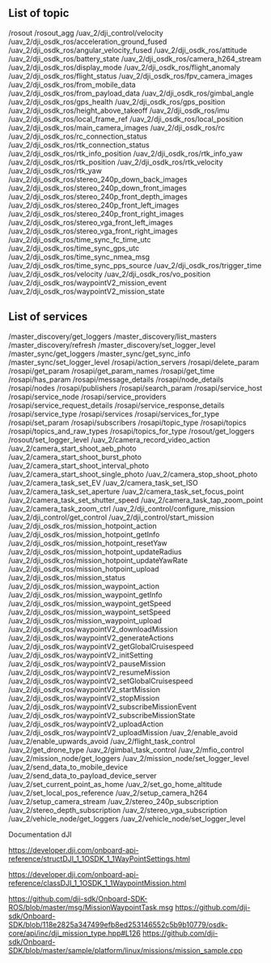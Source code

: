 

List of topic 
-------------------------------------------------------------------------------
/rosout
/rosout_agg
/uav_2/dji_control/velocity
/uav_2/dji_osdk_ros/acceleration_ground_fused
/uav_2/dji_osdk_ros/angular_velocity_fused
/uav_2/dji_osdk_ros/attitude
/uav_2/dji_osdk_ros/battery_state
/uav_2/dji_osdk_ros/camera_h264_stream
/uav_2/dji_osdk_ros/display_mode
/uav_2/dji_osdk_ros/flight_anomaly
/uav_2/dji_osdk_ros/flight_status
/uav_2/dji_osdk_ros/fpv_camera_images
/uav_2/dji_osdk_ros/from_mobile_data
/uav_2/dji_osdk_ros/from_payload_data
/uav_2/dji_osdk_ros/gimbal_angle
/uav_2/dji_osdk_ros/gps_health
/uav_2/dji_osdk_ros/gps_position
/uav_2/dji_osdk_ros/height_above_takeoff
/uav_2/dji_osdk_ros/imu
/uav_2/dji_osdk_ros/local_frame_ref
/uav_2/dji_osdk_ros/local_position
/uav_2/dji_osdk_ros/main_camera_images
/uav_2/dji_osdk_ros/rc
/uav_2/dji_osdk_ros/rc_connection_status
/uav_2/dji_osdk_ros/rtk_connection_status
/uav_2/dji_osdk_ros/rtk_info_position
/uav_2/dji_osdk_ros/rtk_info_yaw
/uav_2/dji_osdk_ros/rtk_position
/uav_2/dji_osdk_ros/rtk_velocity
/uav_2/dji_osdk_ros/rtk_yaw
/uav_2/dji_osdk_ros/stereo_240p_down_back_images
/uav_2/dji_osdk_ros/stereo_240p_down_front_images
/uav_2/dji_osdk_ros/stereo_240p_front_depth_images
/uav_2/dji_osdk_ros/stereo_240p_front_left_images
/uav_2/dji_osdk_ros/stereo_240p_front_right_images
/uav_2/dji_osdk_ros/stereo_vga_front_left_images
/uav_2/dji_osdk_ros/stereo_vga_front_right_images
/uav_2/dji_osdk_ros/time_sync_fc_time_utc
/uav_2/dji_osdk_ros/time_sync_gps_utc
/uav_2/dji_osdk_ros/time_sync_nmea_msg
/uav_2/dji_osdk_ros/time_sync_pps_source
/uav_2/dji_osdk_ros/trigger_time
/uav_2/dji_osdk_ros/velocity
/uav_2/dji_osdk_ros/vo_position
/uav_2/dji_osdk_ros/waypointV2_mission_event
/uav_2/dji_osdk_ros/waypointV2_mission_state





List of services
------------------------------------------------------------------------------------------------

/master_discovery/get_loggers
/master_discovery/list_masters
/master_discovery/refresh
/master_discovery/set_logger_level
/master_sync/get_loggers
/master_sync/get_sync_info
/master_sync/set_logger_level
/rosapi/action_servers
/rosapi/delete_param
/rosapi/get_param
/rosapi/get_param_names
/rosapi/get_time
/rosapi/has_param
/rosapi/message_details
/rosapi/node_details
/rosapi/nodes
/rosapi/publishers
/rosapi/search_param
/rosapi/service_host
/rosapi/service_node
/rosapi/service_providers
/rosapi/service_request_details
/rosapi/service_response_details
/rosapi/service_type
/rosapi/services
/rosapi/services_for_type
/rosapi/set_param
/rosapi/subscribers
/rosapi/topic_type
/rosapi/topics
/rosapi/topics_and_raw_types
/rosapi/topics_for_type
/rosout/get_loggers
/rosout/set_logger_level
/uav_2/camera_record_video_action
/uav_2/camera_start_shoot_aeb_photo
/uav_2/camera_start_shoot_burst_photo
/uav_2/camera_start_shoot_interval_photo
/uav_2/camera_start_shoot_single_photo
/uav_2/camera_stop_shoot_photo
/uav_2/camera_task_set_EV
/uav_2/camera_task_set_ISO
/uav_2/camera_task_set_aperture
/uav_2/camera_task_set_focus_point
/uav_2/camera_task_set_shutter_speed
/uav_2/camera_task_tap_zoom_point
/uav_2/camera_task_zoom_ctrl
/uav_2/dji_control/configure_mission
/uav_2/dji_control/get_control
/uav_2/dji_control/start_mission
/uav_2/dji_osdk_ros/mission_hotpoint_action
/uav_2/dji_osdk_ros/mission_hotpoint_getInfo
/uav_2/dji_osdk_ros/mission_hotpoint_resetYaw
/uav_2/dji_osdk_ros/mission_hotpoint_updateRadius
/uav_2/dji_osdk_ros/mission_hotpoint_updateYawRate
/uav_2/dji_osdk_ros/mission_hotpoint_upload
/uav_2/dji_osdk_ros/mission_status
/uav_2/dji_osdk_ros/mission_waypoint_action
/uav_2/dji_osdk_ros/mission_waypoint_getInfo
/uav_2/dji_osdk_ros/mission_waypoint_getSpeed
/uav_2/dji_osdk_ros/mission_waypoint_setSpeed
/uav_2/dji_osdk_ros/mission_waypoint_upload
/uav_2/dji_osdk_ros/waypointV2_downloadMission
/uav_2/dji_osdk_ros/waypointV2_generateActions
/uav_2/dji_osdk_ros/waypointV2_getGlobalCruisespeed
/uav_2/dji_osdk_ros/waypointV2_initSetting
/uav_2/dji_osdk_ros/waypointV2_pauseMission
/uav_2/dji_osdk_ros/waypointV2_resumeMission
/uav_2/dji_osdk_ros/waypointV2_setGlobalCruisespeed
/uav_2/dji_osdk_ros/waypointV2_startMission
/uav_2/dji_osdk_ros/waypointV2_stopMission
/uav_2/dji_osdk_ros/waypointV2_subscribeMissionEvent
/uav_2/dji_osdk_ros/waypointV2_subscribeMissionState
/uav_2/dji_osdk_ros/waypointV2_uploadAction
/uav_2/dji_osdk_ros/waypointV2_uploadMission
/uav_2/enable_avoid
/uav_2/enable_upwards_avoid
/uav_2/flight_task_control
/uav_2/get_drone_type
/uav_2/gimbal_task_control
/uav_2/mfio_control
/uav_2/mission_node/get_loggers
/uav_2/mission_node/set_logger_level
/uav_2/send_data_to_mobile_device
/uav_2/send_data_to_payload_device_server
/uav_2/set_current_point_as_home
/uav_2/set_go_home_altitude
/uav_2/set_local_pos_reference
/uav_2/setup_camera_h264
/uav_2/setup_camera_stream
/uav_2/stereo_240p_subscription
/uav_2/stereo_depth_subscription
/uav_2/stereo_vga_subscription
/uav_2/vehicle_node/get_loggers
/uav_2/vehicle_node/set_logger_level


Documentation dJI

https://developer.dji.com/onboard-api-reference/structDJI_1_1OSDK_1_1WayPointSettings.html

https://developer.dji.com/onboard-api-reference/classDJI_1_1OSDK_1_1WaypointMission.html

https://github.com/dji-sdk/Onboard-SDK-ROS/blob/master/msg/MissionWaypointTask.msg
https://github.com/dji-sdk/Onboard-SDK/blob/118e2825a347499efb8ed253146552c5b9b10779/osdk-core/api/inc/dji_mission_type.hpp#L126
https://github.com/dji-sdk/Onboard-SDK/blob/master/sample/platform/linux/missions/mission_sample.cpp